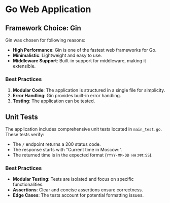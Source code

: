 # Go Web Application

## Framework Choice: Gin

Gin was chosen for following reasons:
- **High Performance**: Gin is one of the fastest web frameworks for Go.
- **Minimalistic**: Lightweight and easy to use.
- **Middleware Support**: Built-in support for middleware, making it extensible.

### Best Practices

1. **Modular Code**: The application is structured in a single file for simplicity.
2. **Error Handling**: Gin provides built-in error handling.
3. **Testing**: The application can be tested.

## Unit Tests

The application includes comprehensive unit tests located in `main_test.go`. These tests verify:
- The `/` endpoint returns a 200 status code.
- The response starts with "Current time in Moscow:".
- The returned time is in the expected format (`YYYY-MM-DD HH:MM:SS`).

### Best Practices

- **Modular Testing**: Tests are isolated and focus on specific functionalities.
- **Assertions**: Clear and concise assertions ensure correctness.
- **Edge Cases**: The tests account for potential formatting issues.